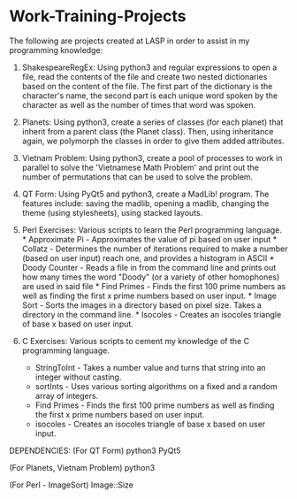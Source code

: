 # Work-Training-Projects


The following are projects created at LASP in order to assist in my programming knowledge:

1. ShakespeareRegEx:  Using python3 and regular expressions to open a file, read the contents of the file and 
        create two nested dictionaries based on the content of the file. The first part of the dictionary is the
        character's name, the second part is each unique word spoken by the character as well as the number of times
        that word was spoken.
        
2. Planets:  Using python3, create a series of classes (for each planet) that inherit from a parent class (the Planet
        class).  Then, using inheritance again, we polymorph the classes in order to give them added attributes.
        
3. Vietnam Problem:  Using python3, create a pool of processes to work in parallel to solve the 'Vietnamese Math Problem'
        and print out the number of permutations that can be used to solve the problem.
        
4. QT Form: Using PyQt5 and python3, create a MadLib! program.  The features include: saving the madlib, opening a madlib, 
        changing the theme (using stylesheets), using stacked layouts.

5. Perl Exercises:  Various scripts to learn the Perl programming language.
        * Approximate Pi - Approximates the value of pi based on user input
        * Collatz - Determines the number of iterations required to make a number (based on user input) reach one, and provides a histogram in ASCII
        * Doody Counter - Reads a file in from the command line and prints out how many times the word "Doody" (or a variety of other homophones) are used in said file
        * Find Primes - Finds the first 100 prime numbers as well as finding the first x prime numbers based on user input.
        * Image Sort - Sorts the images in a directory based on pixel size. Takes a directory in the command line.
        * Isocoles - Creates an isocoles triangle of base x based on user input.

6. C Exercises: Various scripts to cement my knowledge of the C programming language.
	* StringToInt - Takes a number value and turns that string into an integer without casting.
	* sortInts - Uses various sorting algorithms on a fixed and a random array of integers.
	* Find Primes - Finds the first 100 prime numbers as well as finding the first x prime numbers based on user input.
	* isocoles - Creates an isocoles triangle of base x based on user input.
        
DEPENDENCIES:
(For QT Form)
python3
PyQt5

(For Planets, Vietnam Problem)
python3

(For Perl - ImageSort)
Image::Size
